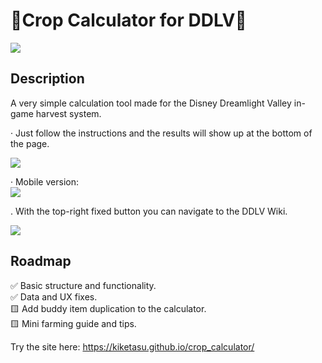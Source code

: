 # 🌱Crop Calculator for DDLV🌱

![](https://i.ibb.co/qgmGRZn/img1.png) <br>

## Description

A very simple calculation tool made for the Disney Dreamlight Valley in-game harvest system.

· Just follow the instructions and the results will show up at the bottom of the page. <br>

![](https://i.ibb.co/9Z1C1K1/img1.png)

· Mobile version: <br>
![](https://i.ibb.co/zF68J3S/img2.png)

. With the top-right fixed button you can navigate to the DDLV Wiki. <br>

![](https://i.ibb.co/jgg6p78/img4.png)



## Roadmap

✅ Basic structure and functionality. <br>
✅ Data and UX fixes. <br>
🟨 Add buddy item duplication to the calculator. <br>
🟨 Mini farming guide and tips. <br>

Try the site here:  https://kiketasu.github.io/crop_calculator/








